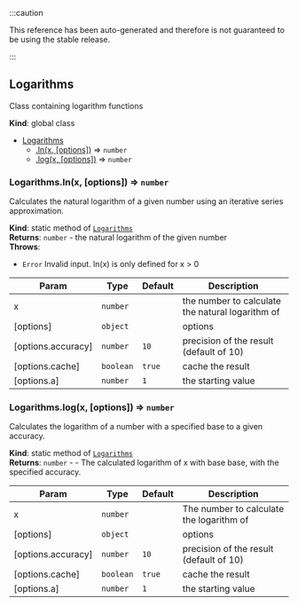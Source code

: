
:::caution

This reference has been auto-generated and therefore is not guaranteed to be using the stable release.

:::

<a name="Logarithms"></a>

## Logarithms
Class containing logarithm functions

**Kind**: global class  

* [Logarithms](#Logarithms)
    * [.ln(x, [options])](#Logarithms.ln) ⇒ <code>number</code>
    * [.log(x, [options])](#Logarithms.log) ⇒ <code>number</code>

<a name="Logarithms.ln"></a>

### Logarithms.ln(x, [options]) ⇒ <code>number</code>
Calculates the natural logarithm of a given number using an iterative series approximation.

**Kind**: static method of [<code>Logarithms</code>](#Logarithms)  
**Returns**: <code>number</code> - the natural logarithm of the given number  
**Throws**:

- <code>Error</code> Invalid input. ln(x) is only defined for x > 0


| Param | Type | Default | Description |
| --- | --- | --- | --- |
| x | <code>number</code> |  | the number to calculate the natural logarithm of |
| [options] | <code>object</code> |  | options |
| [options.accuracy] | <code>number</code> | <code>10</code> | precision of the result (default of 10) |
| [options.cache] | <code>boolean</code> | <code>true</code> | cache the result |
| [options.a] | <code>number</code> | <code>1</code> | the starting value |

<a name="Logarithms.log"></a>

### Logarithms.log(x, [options]) ⇒ <code>number</code>
Calculates the logarithm of a number with a specified base to a given accuracy.

**Kind**: static method of [<code>Logarithms</code>](#Logarithms)  
**Returns**: <code>number</code> - - The calculated logarithm of x with base base, with the specified accuracy.  

| Param | Type | Default | Description |
| --- | --- | --- | --- |
| x | <code>number</code> |  | The number to calculate the logarithm of |
| [options] | <code>object</code> |  | options |
| [options.accuracy] | <code>number</code> | <code>10</code> | precision of the result (default of 10) |
| [options.cache] | <code>boolean</code> | <code>true</code> | cache the result |
| [options.a] | <code>number</code> | <code>1</code> | the starting value |

